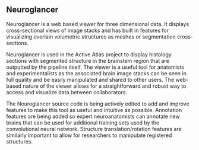 ## Neuroglancer

Neuroglancer is a web based viewer for three dimensional data. It displays cross-sectional views of image stacks and has built in features for visualizing overlain volumetric structures as meshes or segmentation cross-sections. 

Neuroglancer is used in the Active Atlas project to display histology sections with segmented structure in the brainstem region that are outputted by the pipeline itself. The viewer is a useful tool for anatomists and experimentalists as the associated brain image stacks can be seen in full quality and be easily manipulated and shared to other users. The web-based nature of the viewer allows for a straightforward and robust way to access and visualize data between collaborators.

The Neuroglancer source code is being actively edited to add and improve features to make this tool as useful and intuitive as possible. Annotation features are being added so expert neuroanatomists can annotate new brains that can be used for additional training sets used by the convolutional neural network. Structure translation/rotation features are similarly important to allow for researchers to manipulate registered structures.
